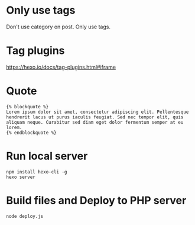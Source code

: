# Only use tags

Don't use category on post. Only use tags.


# Tag plugins

https://hexo.io/docs/tag-plugins.html#iframe

# Quote

```
{% blockquote %}
Lorem ipsum dolor sit amet, consectetur adipiscing elit. Pellentesque hendrerit lacus ut purus iaculis feugiat. Sed nec tempor elit, quis aliquam neque. Curabitur sed diam eget dolor fermentum semper at eu lorem.
{% endblockquote %}
```

# Run local server

```
npm install hexo-cli -g
hexo server
```

# Build files and Deploy to PHP server

```
node deploy.js
```